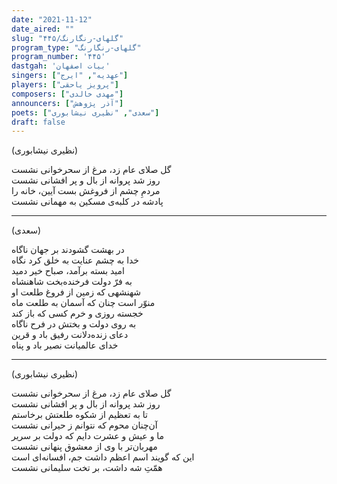 ```yaml
---
date: "2021-11-12"
date_aired: ""
slug: "گلهای-رنگارنگ/۴۴۵"
program_type: "گلهای-رنگارنگ"
program_number: '۴۴۵'
dastgah: 'بیات اصفهان'
singers: ["عهدیه", "ایرج"]
players: ["پرویز یاحقی"]
composers: ["مهدی خالدی"]
announcers: ["آذر پژوهش"]
poets: ["سعدی", "نظیری نیشابوری"]
draft: false
---
```


(نظیری نیشابوری)  

گل صلای عام زد، مرغ از سحرخوانی نشست  
روز شد پروانه از بال و پر افشانی نشست  
مردمِ چشم از فروغش بست آیین، خانه را  
پادشه در کلبه‌ی مسکین به مهمانی نشست  

---  

(سعدی)  

در بهشت گشودند بر جهان ناگاه  
خدا به چشم عنایت به خلق کرد نگاه  
امید بسته برآمد، صباح خیر دمید  
به فرّ دولت فرخنده‌بخت شاهنشاه  
شهنشهی که زمین از فروغ طلعت او  
منوّر است چنان که آسمان به طلعت ماه  
خجسته روزی و خرم کسی که باز کند  
به روی دولت و بختش در فرح ناگاه  
دعای زنده‌دلانت رفیق باد و قرین  
خدای عالمیانت نصیر باد و پناه  

---  

(نظیری نیشابوری)  

گل صلای عام زد، مرغ از سحرخوانی نشست  
روز شد پروانه از بال و پر افشانی نشست  
تا به تعظیم از شکوه طلعتش برخاستم  
آن‌چنان محوم که نتوانم ز حیرانی نشست  
ما و عیش و عشرت دایم که دولت بر سریر  
مهربان‌تر با وی از معشوق پنهانی نشست  
این که گویند اسم اعظم داشت جم، افسانه‌ای است  
همّتِ شه داشت، بر تخت سلیمانی نشست  
